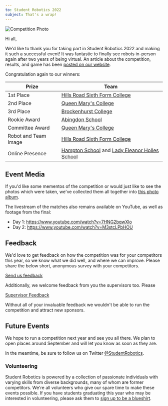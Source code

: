 ```yaml
---
to: Student Robotics 2022
subject: That's a wrap!
---
```


![Competition Photo](TODO)

Hi all,

We'd like to thank you for taking part in Student Robotics 2022 and making it such a successful event! It was fantastic to finally see robots in-person again after two years of being virtual. An article about the competition, results, and game has been [posted on our website](https://studentrobotics.org/news/2022-04-24-sr2022-knockouts/).

Congratulation again to our winners:

|        Prize          |            Team
|-----------------------|-----------------------------------------------
| 1st Place             | [Hills Road Sixth Form College](https://www.hillsroad.ac.uk/)
| 2nd Place             | [Queen Mary's College](https://www.qmc.ac.uk/)
| 3rd Place             | [Brockenhurst College](https://brock.org.uk/)
| Rookie Award          | [Abingdon School](https://www.abingdon.org.uk/)
| Committee Award       | [Queen Mary's College](https://www.qmc.ac.uk/)
| Robot and Team Image  | [Hills Road Sixth Form College](https://www.hillsroad.ac.uk/)
| Online Presence       | [Hampton School](https://hamptonschool.org.uk/) and [Lady Eleanor Holles School](https://www.lehs.org.uk/)

## Event Media

If you'd like some mementos of the competition or would just like to see the photos which were taken, we've collected them all together into [this photo album](TODO).

The livestream of the matches also remains available on YouTube, as well as footage from the final:

- Day 1: https://www.youtube.com/watch?v=7HNG2bqwXlo
- Day 2: https://www.youtube.com/watch?v=M3stcLPbHOU

## Feedback

We'd love to get feedback on how the competition was for your competitors this year, so we know what we did well, and where we can improve. Please share the below short, anonymous survey with your competitors.

[Send us feedback](https://docs.google.com/forms/d/e/1FAIpQLSeQXNw6XnATZM2LaBORIt_TgRqed3hNxpd2_2vdXXNxLY8ubA/viewform)

Additionally, we welcome feedback from you the supervisors too. Please

[Supervisor Feedback](https://docs.google.com/forms/d/e/1FAIpQLSc63utOabO5oBPOqgCZg-t1flOn1i5DzVC6GHcPXHEQ7_YDNg/viewform)

Without all of your invaluable feedback we wouldn't be able to run the competition and attract new sponsors.

## Future Events

We hope to run a competition next year and see you all there. We plan to open places around September and will let you know as soon as they are.

In the meantime, be sure to follow us on Twitter [@StudentRobotics](https://twitter.com/studentrobotics).

### Volunteering

Student Robotics is powered by a collection of passionate individuals with varying skills from diverse backgrounds, many of whom are former competitors. We're all volunteers who give our spare time to make these events possible. If you have students graduating this year who may be interested in volunteering, please ask them to [sign up to be a blueshirt](https://studentrobotics.org/volunteer/).
